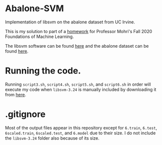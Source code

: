 # Abalone-SVM
Implementation of libsvm on the abalone dataset from UC Irvine.

This is my solution to part of a [homework](https://cs.nyu.edu/~mohri/ml20/hw2.pdf) for Professor Mohri's Fall 2020 Foundations of Machine Learning.

The libsvm software can be found [here](https://www.csie.ntu.edu.tw/~cjlin/libsvm/) and the
abalone dataset can be found [here](http://archive.ics.uci.edu/ml/datasets/Abalone).

# Running the code.
Running `script3.sh`, `script4.sh`, `script5.sh`, and `script6.sh`
in order will execute my code when `libsvm-3.24` is manually included
by downloading it from [here](https://www.csie.ntu.edu.tw/~cjlin/libsvm/).

# .gitignore
Most of the output files appear in this repository 
except for `6.train`, `6.test`, `6scaled.train`, `6scaled.test`,
and `6.model` due to their size.
I do not include the `libsvm-3.24` folder also because of its size.
